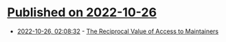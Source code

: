 # [Published on 2022-10-26](index.md)

* [2022-10-26, 02:08:32](https://lobste.rs/s/k7exnp/reciprocal_value_access_maintainers) - [The Reciprocal Value of Access to Maintainers](https://words.filippo.io/dispatches/reciprocal/)
